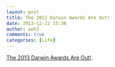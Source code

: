 ```yaml
---
layout: post
title: The 2013 Darwin Awards Are Out!
date: 2013-12-22 15:36
author: woh3
comments: true
categories: [Life]
---
```

<a href="http://jdgroover.wordpress.com/2013/08/20/the-2013-darwin-awards-are-out/">The 2013 Darwin Awards Are Out!</a>.

